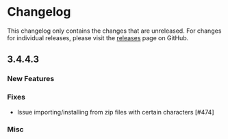 # Changelog

This changelog only contains the changes that are unreleased. For changes for individual releases, please visit the
[releases](https://github.com/ATLauncher/ATLauncher/releases) page on GitHub.

## 3.4.4.3

### New Features

### Fixes
- Issue importing/installing from zip files with certain characters [#474]

### Misc
